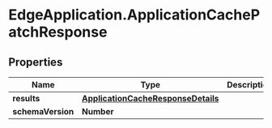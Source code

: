 # EdgeApplication.ApplicationCachePatchResponse

## Properties

Name | Type | Description | Notes
------------ | ------------- | ------------- | -------------
**results** | [**ApplicationCacheResponseDetails**](ApplicationCacheResponseDetails.md) |  | [optional] 
**schemaVersion** | **Number** |  | [optional] 


